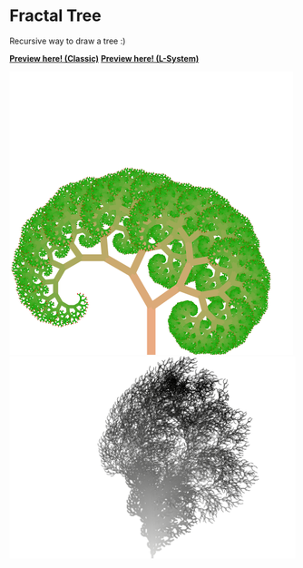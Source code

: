 # Fractal Tree

Recursive way to draw a tree :)

[**Preview here! (Classic)**](https://cdn.rawgit.com/Hrimthusar/Fractal-Tree/4e54f991/Classic/index.html)
[**Preview here! (L-System)**](https://cdn.rawgit.com/Hrimthusar/Fractal-Tree/4e54f991/L-System/index.html)

![Unable to show Screenshot](https://github.com/Hrimthusar/Fractal-Tree/blob/master/screenshots/screenshot1.png?raw=true)  
![Unable to show Screenshot](https://github.com/Hrimthusar/Fractal-Tree/blob/master/screenshots/screenshot2.png?raw=true)  
